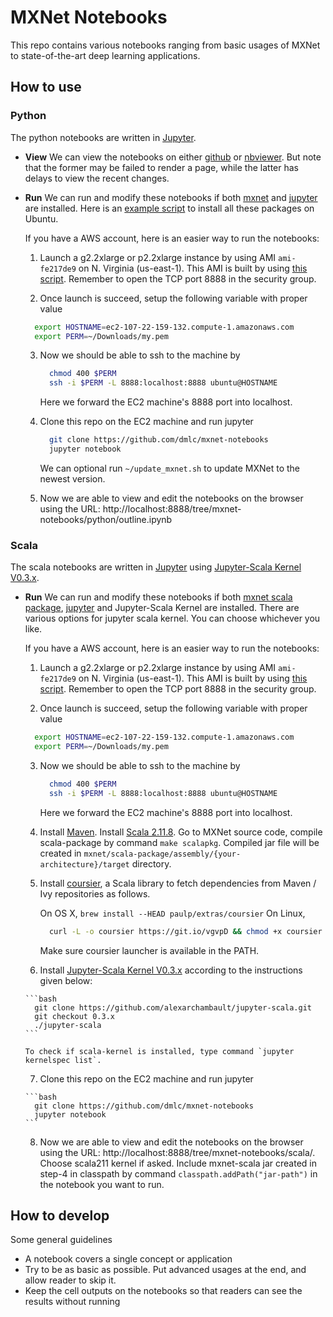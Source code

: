 # MXNet Notebooks

This repo contains various notebooks ranging from basic usages of MXNet to
state-of-the-art deep learning applications.

## How to use

### Python

The python notebooks are written in [Jupyter](http://jupyter.org/).

- **View** We can view the notebooks on either
  [github](https://github.com/dmlc/mxnet-notebooks/blob/master/python/outline.ipynb)
  or
  [nbviewer](http://nbviewer.jupyter.org/github/dmlc/mxnet-notebooks/blob/master/python/outline.ipynb). But
  note that the former may be failed to render a page, while the latter has
  delays to view the recent changes.

- **Run** We can run and modify these notebooks if both [mxnet](http://mxnet.io/get_started/index.html#setup-and-installation) and [jupyter](http://jupyter.org/) are
  installed. Here is an [example script](https://gist.github.com/mli/b64322f446b2043e3350ddcbfa5957be) to install all these packages on Ubuntu.

  If you have a AWS account, here is an easier way to run the notebooks:

  1.  Launch a g2.2xlarge or p2.2xlarge instance by using AMI `ami-fe217de9` on N. Virginia (us-east-1). This AMI is built by using  [this script](https://gist.github.com/mli/b64322f446b2043e3350ddcbfa5957be). Remember to open the TCP port 8888 in the security group.

  2.  Once launch is succeed, setup the following variable with proper value

    ```bash
      export HOSTNAME=ec2-107-22-159-132.compute-1.amazonaws.com
      export PERM=~/Downloads/my.pem
    ```

   3. Now we should be able to ssh to the machine by

      ```bash
        chmod 400 $PERM
        ssh -i $PERM -L 8888:localhost:8888 ubuntu@HOSTNAME
      ```

      Here we forward the EC2 machine's 8888 port into localhost.

   4. Clone this repo on the EC2 machine and run jupyter

      ```bash
        git clone https://github.com/dmlc/mxnet-notebooks
        jupyter notebook
      ```
   	  We can optional run `~/update_mxnet.sh` to update MXNet to the newest version.

   5. Now we are able to view and edit the notebooks on the browser using the URL: http://localhost:8888/tree/mxnet-notebooks/python/outline.ipynb


### Scala

The scala notebooks are written in [Jupyter](http://jupyter.org/) using [Jupyter-Scala Kernel V0.3.x](https://github.com/alexarchambault/jupyter-scala).

- **Run** We can run and modify these notebooks if both [mxnet scala package](http://mxnet.io/get_started/index.html#setup-and-installation), [jupyter](http://jupyter.org/) and Jupyter-Scala Kernel are installed. There are various options for jupyter scala kernel. You can choose whichever you like.

  If you have a AWS account, here is an easier way to run the notebooks:

  1.  Launch a g2.2xlarge or p2.2xlarge instance by using AMI `ami-fe217de9` on N. Virginia (us-east-1). This AMI is built by using  [this script](https://gist.github.com/mli/b64322f446b2043e3350ddcbfa5957be). Remember to open the TCP port 8888 in the security group.

  2.  Once launch is succeed, setup the following variable with proper value

    ```bash
      export HOSTNAME=ec2-107-22-159-132.compute-1.amazonaws.com
      export PERM=~/Downloads/my.pem
    ```

   3. Now we should be able to ssh to the machine by

      ```bash
        chmod 400 $PERM
        ssh -i $PERM -L 8888:localhost:8888 ubuntu@HOSTNAME
      ```

      Here we forward the EC2 machine's 8888 port into localhost.

    4. Install [Maven](https://gist.github.com/sebsto/19b99f1fa1f32cae5d00). Install [Scala 2.11.8](https://www.scala-lang.org/files/archive/scala-2.11.8.rpm). Go to MXNet source code, compile scala-package by command `make scalapkg`. Compiled jar file will be created in `mxnet/scala-package/assembly/{your-architecture}/target` directory. 

    5. Install [coursier](https://github.com/coursier/coursier), a Scala library to fetch dependencies from Maven / Ivy repositories as follows.  

	    On OS X, `brew install --HEAD paulp/extras/coursier`
	    On Linux, 

	    ```bash
	      curl -L -o coursier https://git.io/vgvpD && chmod +x coursier && ./coursier --help
	    ```

	    Make sure coursier launcher is available in the PATH.

    6. Install [Jupyter-Scala Kernel V0.3.x](https://github.com/alexarchambault/jupyter-scala) according to the instructions given below: 

      ```bash
      	git clone https://github.com/alexarchambault/jupyter-scala.git
      	git checkout 0.3.x
      	./jupyter-scala
      ```

      To check if scala-kernel is installed, type command `jupyter kernelspec list`.

    7. Clone this repo on the EC2 machine and run jupyter

      ```bash
        git clone https://github.com/dmlc/mxnet-notebooks
        jupyter notebook
      ```

    8. Now we are able to view and edit the notebooks on the browser using the URL: http://localhost:8888/tree/mxnet-notebooks/scala/. Choose scala211 kernel if asked. Include mxnet-scala jar created in step-4 in classpath by command `classpath.addPath("jar-path")` in the notebook you want to run.


## How to develop

Some general guidelines

- A notebook covers a single concept or application
- Try to be as basic as possible. Put advanced usages at the end, and allow reader to skip it.
- Keep the cell outputs on the notebooks so that readers can see the results without running
